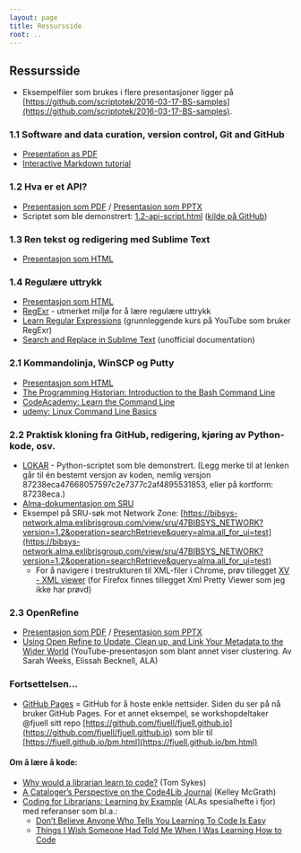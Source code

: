 ```yaml
---
layout: page
title: Ressursside
root: ..
---
```


## Ressursside

- Eksempelfiler som brukes i flere presentasjoner ligger på [https://github.com/scriptotek/2016-03-17-BS-samples](https://github.com/scriptotek/2016-03-17-BS-samples).

### 1.1 Software and data curation, version control, Git and GitHub

- [Presentation as PDF](1.1-git.pdf)
- [Interactive Markdown tutorial](http://www.markdowntutorial.com/)

### 1.2 Hva er et API?

- [Presentasjon som PDF](1.2-api.pdf) / [Presentasjon som PPTX](1.2-api.pptx)
- Scriptet som ble demonstrert: [1.2-api-script.html](1.2-api-script.html) ([kilde på GitHub](https://github.com/scriptotek/2016-03-17-BS/tree/gh-pages/slides/1.2-api-script.html))

### 1.3 Ren tekst og redigering med Sublime Text

- [Presentasjon som HTML](1.3-text.html)

### 1.4 Regulære uttrykk

- [Presentasjon som HTML](1.4-regexp.html)
- [RegExr](http://www.regexr.com/) - utmerket miljø for å lære regulære uttrykk
- [Learn Regular Expressions](https://www.youtube.com/watch?v=GVZOJ1rEnUg&list=PLfdtiltiRHWGRPyPMGuLPWuiWgEI9Kp1w) (grunnleggende kurs på YouTube som bruker RegExr)
- [Search and Replace in Sublime Text](http://docs.sublimetext.info/en/latest/search_and_replace/search_and_replace_overview.html) (unofficial documentation)

### 2.1 Kommandolinja, WinSCP og Putty

- [Presentasjon som HTML](2.1-shell.html)
- [The Programming Historian: Introduction to the Bash Command Line](http://programminghistorian.org/lessons/intro-to-bash)
- [CodeAcademy: Learn the Command Line](https://www.codecademy.com/ru/courses/learn-the-command-line)
- [udemy: Linux Command Line Basics](https://www.udemy.com/linux-command-line-volume1/)

### 2.2 Praktisk kloning fra GitHub, redigering, kjøring av Python-kode, osv.

- [LOKAR](https://github.com/scriptotek/lokar/tree/87238eca47668057597c2e7377c2af4895531853) - Python-scriptet som ble demonstrert. (Legg merke til at lenken går til én bestemt versjon av koden, nemlig versjon 87238eca47668057597c2e7377c2af4895531853, eller på kortform: 87238eca.)
- [Alma-dokumentasjon om SRU](https://developers.exlibrisgroup.com/alma/integrations/SRU)
- Eksempel på SRU-søk mot Network Zone: [https://bibsys-network.alma.exlibrisgroup.com/view/sru/47BIBSYS_NETWORK?version=1.2&operation=searchRetrieve&query=alma.all_for_ui=test](https://bibsys-network.alma.exlibrisgroup.com/view/sru/47BIBSYS_NETWORK?version=1.2&operation=searchRetrieve&query=alma.all_for_ui=test)
  - For å navigere i trestrukturen til XML-filer i Chrome, prøv tillegget [XV - XML viewer](https://chrome.google.com/webstore/detail/xv-%E2%80%94-xml-viewer/eeocglpgjdpaefaedpblffpeebgmgddk/related?hl=en) (for Firefox finnes tillegget Xml Pretty Viewer som jeg ikke har prøvd)

### 2.3 OpenRefine

- [Presentasjon som PDF](2.3-openrefine.pdf) / [Presentasjon som PPTX](2.3-openrefine.pptx)
- [Using Open Refine to Update, Clean up, and Link Your Metadata to the Wider World](https://www.youtube.com/watch?v=E-NbMR3_MRw) (YouTube-presentasjon som blant annet viser clustering. Av Sarah Weeks, Elissah Becknell, ALA)

### Fortsettelsen...

* [GitHub Pages](https://help.github.com/articles/user-organization-and-project-pages/) = GitHub for å hoste enkle nettsider. Siden du ser på nå bruker GitHub Pages. For et annet eksempel, se workshopdeltaker @fjuell sitt repo [https://github.com/fjuell/fjuell.github.io](https://github.com/fjuell/fjuell.github.io) som blir til [https://fjuell.github.io/bm.html](https://fjuell.github.io/bm.html)

#### Om å lære å kode:

* [Why would a librarian learn to code?](https://codeandthelibrarian.wordpress.com/2016/01/24/why-would-a-librarian-learn-to-code/) (Tom Sykes)
* [A Cataloger’s Perspective on the Code4Lib Journal](http://journal.code4lib.org/articles/3950) (Kelley McGrath)
* [Coding for Librarians: Learning by Example](http://dx.doi.org/10.5860/ltr.51n3) (ALAs spesialhefte i fjor) med referanser som bl.a.:
  * [Don’t Believe Anyone Who Tells You Learning To Code Is Easy](http://techcrunch.com/2014/05/24/dont-believe-anyone-who-tells-you-learning-to-code-is-easy/)
  * [Things I Wish Someone Had Told Me When I Was Learning How to Code](https://medium.freecodecamp.com/things-i-wish-someone-had-told-me-when-i-was-learning-how-to-code-565fc9dcb329#.gmf79d2jf)
